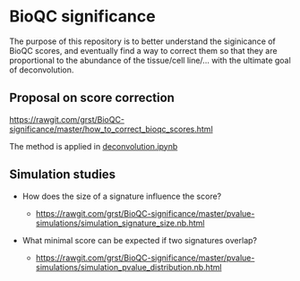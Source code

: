 # BioQC significance    

The purpose of this repository is to better understand the siginicance of BioQC scores, and eventually find a way to correct them so that they are proportional to the abundance of the tissue/cell line/... with the ultimate goal of deconvolution. 

## Proposal on score correction
https://rawgit.com/grst/BioQC-significance/master/how_to_correct_bioqc_scores.html

The method is applied in [deconvolution.ipynb](deconvolution.ipynb)


## Simulation studies
* How does the size of a signature influence the score?

    - https://rawgit.com/grst/BioQC-significance/master/pvalue-simulations/simulation_signature_size.nb.html

* What minimal score can be expected if two signatures overlap?
    
    - https://rawgit.com/grst/BioQC-significance/master/pvalue-simulations/simulation_pvalue_distribution.nb.html
